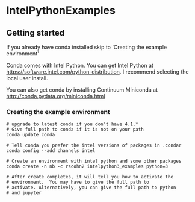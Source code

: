 # IntelPythonExamples

## Getting started

If you already have conda installed skip to 'Creating the example
environment'

Conda comes with Intel Python. You can get Intel Python at
https://software.intel.com/python-distribution. I recommend selecting
the local user install.

You can also get conda by installing Continuum Miniconda at
http://conda.pydata.org/miniconda.html

### Creating the example environment
    # upgrade to latest conda if you don't have 4.1.*
    # Give full path to conda if it is not on your path
    conda update conda

    # Tell conda you prefer the intel versions of packages in .condar
    conda config --add channels intel

    # Create an environment with intel python and some other packages
    conda create -n nb -c rscohn2 intelpython3_examples python=3

    # After create completes, it will tell you how to activate the
    # environment.  You may have to give the full path to
    # activate. Alternatively, you can give the full path to python
    # and jupyter
